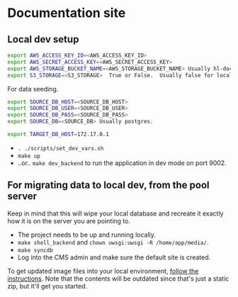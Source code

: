 # Documentation site

## Local dev setup

```bash
export AWS_ACCESS_KEY_ID=<AWS_ACCESS_KEY_ID>
export AWS_SECRET_ACCESS_KEY=<AWS_SECRET_ACCESS_KEY>
export AWS_STORAGE_BUCKET_NAME=<AWS_STORAGE_BUCKET_NAME> Usually hl-docs-site-dev for dev.
export S3_STORAGE=<S3_STORAGE>  True or False.  Usually false for local dev, its quicker.
```

For data seeding.

```bash
export SOURCE_DB_HOST=<SOURCE_DB_HOST>
export SOURCE_DB_USER=<SOURCE_DB_USER>
export SOURCE_DB_PASS=<SOURCE_DB_PASS>
export SOURCE_DB=<SOURCE_DB> Usually postgres.

export TARGET_DB_HOST=172.17.0.1
```

- `. ./scripts/set_dev_vars.sh`
- `make up`
- ..or.. `make dev_backend` to run the application in dev mode on port 9002.

## For migrating data to local dev, from the pool server

Keep in mind that this will wipe your local database and recreate it exactly how it is on the server you are pointing to.

- The project needs to be up and running locally.
- `make shell_backend` and `chown uwsgi:uwsgi -R /home/app/media/`.
- `make syncdb`
- Log into the CMS admin and make sure the default site is created.

To get updated image files into your local environment, [follow the instructions](https://github.com/infor-design/design.infor.com/pull/275#issuecomment-359069520). Note that the contents will be outdated since that's just a static zip, but it'll get you started.
